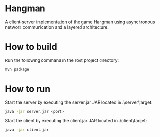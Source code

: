 # Hangman
A client-server implementation of the game Hangman using asynchronous network communication and a layered architecture.

# How to build
Run the following command in the root project directory:
```bash
mvn package
```

# How to run
Start the server by executing the server.jar JAR located in .\server\target:
```bash
java -jar server.jar <port>
```

Start the client by executing the client.jar JAR located in .\client\target:
```bash
java -jar client.jar
```

